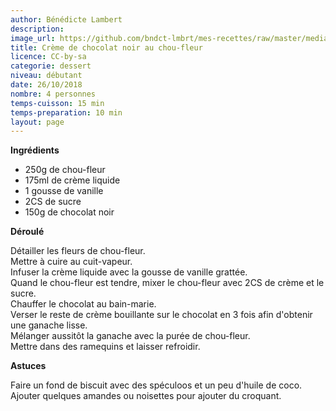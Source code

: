 ```yaml
---
author: Bénédicte Lambert
description: 
image_url: https://github.com/bndct-lmbrt/mes-recettes/raw/master/medias/dessert-chou-fleur.jpg
title: Crème de chocolat noir au chou-fleur
licence: CC-by-sa
categorie: dessert
niveau: débutant
date: 26/10/2018
nombre: 4 personnes
temps-cuisson: 15 min
temps-preparation: 10 min
layout: page
---
```



**Ingrédients**  

* 250g de chou-fleur
* 175ml de crème liquide
* 1 gousse de vanille
* 2CS de sucre
* 150g de chocolat noir



**Déroulé**  

Détailler les fleurs de chou-fleur.  
Mettre à cuire au cuit-vapeur.  
Infuser la crème liquide avec la gousse de vanille grattée.  
Quand le chou-fleur est tendre, mixer le chou-fleur avec 2CS de crème et le sucre.  
Chauffer le chocolat au bain-marie.  
Verser le reste de crème bouillante sur le chocolat en 3 fois afin d'obtenir une ganache lisse.  
Mélanger aussitôt la ganache avec la purée de chou-fleur.  
Mettre dans des ramequins et laisser refroidir.  


**Astuces**

Faire un fond de biscuit avec des spéculoos et un peu d'huile de coco.  
Ajouter quelques amandes ou noisettes pour ajouter du croquant.  
